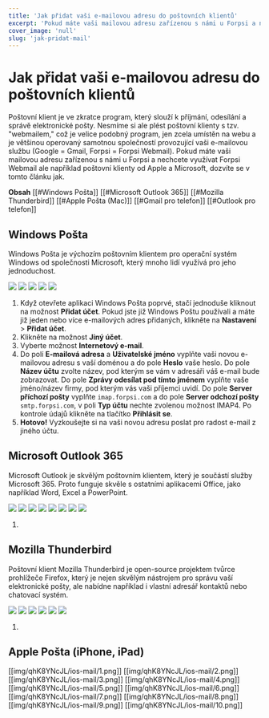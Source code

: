 ```yaml
---
title: 'Jak přidat vaši e-mailovou adresu do poštovních klientů'
excerpt: 'Pokud máte vaši mailovou adresu zařízenou s námi u Forpsi a nechcete využívat Forpsi Webmail ale například poštovní klienty od Apple a Microsoft, dozvíte se v tomto článku jak.'
cover_image: 'null'
slug: 'jak-pridat-mail'
---
```


# Jak přidat vaši e-mailovou adresu do poštovních klientů
Poštovní klient je ve zkratce program, který slouží k příjmání, odesílání a správě elektronické pošty. Nesmíme si ale plést poštovní klienty s tzv. "webmailem," což je velice podobný program, jen zcela umístěn na webu a je většinou operovaný samotnou společností provozující vaši e-mailovou službu (Google = Gmail, Forpsi = Forpsi Webmail). Pokud máte vaši mailovou adresu zařízenou s námi u Forpsi a nechcete využívat Forpsi Webmail ale například poštovní klienty od Apple a Microsoft, dozvíte se v tomto článku jak.

**Obsah**
[[#Windows Pošta]]
[[#Microsoft Outlook 365]]
[[#Mozilla Thunderbird]]
[[#Apple Pošta (Mac)]] 
[[#Gmail pro telefon]]
[[#Outlook pro telefon]]

## Windows Pošta
Windows Pošta je výchozím poštovním klientem pro operační systém Windows od společnosti Microsoft, který mnoho lidí využívá pro jeho jednoduchost.

<img src="https://www.studiodenali.cz/image/jak-pridat-mail/windows-mail/1.png">
<img src="https://www.studiodenali.cz/image/jak-pridat-mail/windows-mail/2.png">
<img src="https://www.studiodenali.cz/image/jak-pridat-mail/windows-mail/3.png">
<img src="https://www.studiodenali.cz/image/jak-pridat-mail/windows-mail/4.png">
<img src="https://www.studiodenali.cz/image/jak-pridat-mail/windows-mail/5.png">

1) Když otevřete aplikaci Windows Pošta poprvé, stačí jednoduše kliknout na možnost **Přidat účet**. Pokud jste již Windows Poštu používali a máte již jeden nebo více e-mailových adres přidaných, klikněte na **Nastavení** > **Přidat účet**.
2) Klikněte na možnost **Jiný účet**.
3) Vyberte možnost **Internetový e-mail**.
4) Do polí **E-mailová adresa** a **Uživatelské jméno** vyplňte vaši novou e-mailovou adresu s vaší doménou a do pole **Heslo** vaše heslo. Do pole **Název účtu** zvolte název, pod kterým se vám v adresáři váš e-mail bude zobrazovat. Do pole **Zprávy odesílat pod tímto jménem** vyplňte vaše jméno/název firmy, pod kterým vás vaši příjemci uvidí. Do pole **Server příchozí pošty** vyplňte `imap.forpsi.com` a do pole **Server odchozí pošty** `smtp.forpsi.com`, v poli **Typ účtu** nechte zvolenou možnost IMAP4. Po kontrole údajů klikněte na tlačítko **Přihlásit se**.
5) **Hotovo!** Vyzkoušejte si na vaši novou adresu poslat pro radost e-mail z jiného účtu.

## Microsoft Outlook 365
Microsoft Outlook je skvělým poštovním klientem, který je součástí služby Microsoft 365. Proto funguje skvěle s ostatními aplikacemi Office, jako například Word, Excel a PowerPoint.

<img src="https://src.studiodenali.cz/jak-pridat-mail/outlook/1.png">
<img src="https://src.studiodenali.cz/jak-pridat-mail/outlook/2.png">
<img src="https://src.studiodenali.cz/jak-pridat-mail/outlook/3.png">
<img src="https://src.studiodenali.cz/jak-pridat-mail/outlook/4.png">
<img src="https://src.studiodenali.cz/jak-pridat-mail/outlook/5.png">
<img src="https://src.studiodenali.cz/jak-pridat-mail/outlook/6.png">
<img src="https://src.studiodenali.cz/jak-pridat-mail/outlook/7.png">
<img src="https://src.studiodenali.cz/jak-pridat-mail/outlook/8.png">

1) 

## Mozilla Thunderbird
Poštovní klient Mozilla Thunderbird je open-source projektem tvůrce prohlížeče Firefox, který je nejen skvělým nástrojem pro správu vaší elektronické pošty, ale nabídne například i vlastní adresář kontaktů nebo chatovací systém.

<img src="https://www.studiodenali.cz/image/jak-pridat-mail/thunderbird/1.png">
<img src="https://www.studiodenali.cz/image/jak-pridat-mail/thunderbird/2.png">
<img src="https://www.studiodenali.cz/image/jak-pridat-mail/thunderbird/3.png">
<img src="https://www.studiodenali.cz/image/jak-pridat-mail/thunderbird/4.png">
<img src="https://www.studiodenali.cz/image/jak-pridat-mail/thunderbird/5.png">
<img src="https://www.studiodenali.cz/image/jak-pridat-mail/thunderbird/6.png">

1) 

## Apple Pošta (iPhone, iPad)
[[img/qhK8YNcJL/ios-mail/1.png]]
[[img/qhK8YNcJL/ios-mail/2.png]]
[[img/qhK8YNcJL/ios-mail/3.png]]
[[img/qhK8YNcJL/ios-mail/4.png]]
[[img/qhK8YNcJL/ios-mail/5.png]]
[[img/qhK8YNcJL/ios-mail/6.png]]
[[img/qhK8YNcJL/ios-mail/7.png]]
[[img/qhK8YNcJL/ios-mail/8.png]]
[[img/qhK8YNcJL/ios-mail/9.png]]
[[img/qhK8YNcJL/ios-mail/10.png]]
